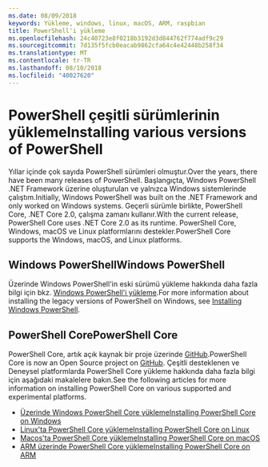 ```yaml
---
ms.date: 08/09/2018
keywords: Yükleme, windows, linux, macOS, ARM, raspbian
title: PowerShell'i yükleme
ms.openlocfilehash: 24c40723e8f0218b3192d3d844762f774adf9c29
ms.sourcegitcommit: 7d135f5fcb0eacab9862cfa64c4e42448b258f34
ms.translationtype: MT
ms.contentlocale: tr-TR
ms.lasthandoff: 08/10/2018
ms.locfileid: "40027620"
---
```

# <a name="installing-various-versions-of-powershell"></a><span data-ttu-id="3fb1e-103">PowerShell çeşitli sürümlerinin yükleme</span><span class="sxs-lookup"><span data-stu-id="3fb1e-103">Installing various versions of PowerShell</span></span>

<span data-ttu-id="3fb1e-104">Yıllar içinde çok sayıda PowerShell sürümleri olmuştur.</span><span class="sxs-lookup"><span data-stu-id="3fb1e-104">Over the years, there have been many releases of PowerShell.</span></span> <span data-ttu-id="3fb1e-105">Başlangıçta, Windows PowerShell .NET Framework üzerine oluşturulan ve yalnızca Windows sistemlerinde çalıştım.</span><span class="sxs-lookup"><span data-stu-id="3fb1e-105">Initially, Windows PowerShell was built on the .NET Framework and only worked on Windows systems.</span></span> <span data-ttu-id="3fb1e-106">Geçerli sürümle birlikte, PowerShell Core, .NET Core 2.0, çalışma zamanı kullanır.</span><span class="sxs-lookup"><span data-stu-id="3fb1e-106">With the current release, PowerShell Core uses .NET Core 2.0 as its runtime.</span></span> <span data-ttu-id="3fb1e-107">PowerShell Core, Windows, macOS ve Linux platformlarını destekler.</span><span class="sxs-lookup"><span data-stu-id="3fb1e-107">PowerShell Core supports the Windows, macOS, and Linux platforms.</span></span>

## <a name="windows-powershell"></a><span data-ttu-id="3fb1e-108">Windows PowerShell</span><span class="sxs-lookup"><span data-stu-id="3fb1e-108">Windows PowerShell</span></span>

<span data-ttu-id="3fb1e-109">Üzerinde Windows PowerShell'in eski sürümü yükleme hakkında daha fazla bilgi için bkz. [Windows PowerShell'i yükleme](installing-windows-powershell.md).</span><span class="sxs-lookup"><span data-stu-id="3fb1e-109">For more information about installing the legacy versions of PowerShell on Windows, see [Installing Windows PowerShell](installing-windows-powershell.md).</span></span>

## <a name="powershell-core"></a><span data-ttu-id="3fb1e-110">PowerShell Core</span><span class="sxs-lookup"><span data-stu-id="3fb1e-110">PowerShell Core</span></span>

<span data-ttu-id="3fb1e-111">PowerShell Core, artık açık kaynak bir proje üzerinde [GitHub](https://github.com/powershell/powershell).</span><span class="sxs-lookup"><span data-stu-id="3fb1e-111">PowerShell Core is now an Open Source project on [GitHub](https://github.com/powershell/powershell).</span></span>
<span data-ttu-id="3fb1e-112">Çeşitli desteklenen ve Deneysel platformlarda PowerShell Core yükleme hakkında daha fazla bilgi için aşağıdaki makalelere bakın.</span><span class="sxs-lookup"><span data-stu-id="3fb1e-112">See the following articles for more information on installing PowerShell Core on various supported and experimental platforms.</span></span>

- [<span data-ttu-id="3fb1e-113">Üzerinde Windows PowerShell Core yükleme</span><span class="sxs-lookup"><span data-stu-id="3fb1e-113">Installing PowerShell Core on Windows</span></span>](Installing-PowerShell-Core-on-Windows.md)
- [<span data-ttu-id="3fb1e-114">Linux'ta PowerShell Core yükleme</span><span class="sxs-lookup"><span data-stu-id="3fb1e-114">Installing PowerShell Core on Linux</span></span>](Installing-PowerShell-Core-on-Linux.md)
- [<span data-ttu-id="3fb1e-115">Macos'ta PowerShell Core yükleme</span><span class="sxs-lookup"><span data-stu-id="3fb1e-115">Installing PowerShell Core on macOS</span></span>](Installing-PowerShell-Core-on-macOS.md)
- [<span data-ttu-id="3fb1e-116">ARM üzerinde PowerShell Core yükleme</span><span class="sxs-lookup"><span data-stu-id="3fb1e-116">Installing PowerShell Core on ARM</span></span>](PowerShell-Core-on-ARM.md)
